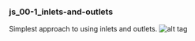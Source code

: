 ### js_00-1_inlets-and-outlets
Simplest approach to using inlets and outlets. 
![alt tag](https://github.com/lucaderosso/playground/blob/master/jitter/js_00-1_inlets-and-outlets/patch.png)

